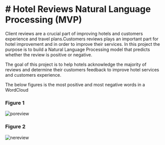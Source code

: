 # # Hotel Reviews Natural Language Processing (MVP)
Client reviews are a crucial part of improving hotels and customers experience and travel plans.Customers reviews plays an important part for hotel improvement and in order to improve their services. In this project the purpose is to build a Natural Language Processing model that predicts whether the review is positive or negative.

The goal of this project is to help hotels acknowledge the majority of reviews and determine their customers feedback to improve hotel services and customers experience.

The below figures is the most positive and most negative words in a WordCloud
### Figure 1

![poreview](https://user-images.githubusercontent.com/93079224/147418726-ad80d831-94f0-4cca-b1e3-6d56f9d0c924.png)

### Figure 2


![nereview](https://user-images.githubusercontent.com/93079224/147418729-9d0d5104-ddca-4a31-84be-2e82c3b1e1f2.png)
